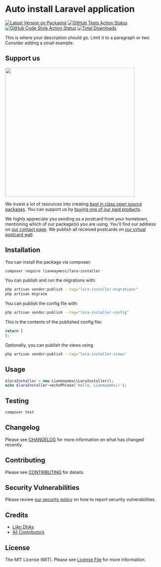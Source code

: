 # Auto install Laravel application

[![Latest Version on Packagist](https://img.shields.io/packagist/v/lianmaymesi/lara-installer.svg?style=flat-square)](https://packagist.org/packages/lianmaymesi/lara-installer)
[![GitHub Tests Action Status](https://img.shields.io/github/workflow/status/lianmaymesi/lara-installer/run-tests?label=tests)](https://github.com/lianmaymesi/lara-installer/actions?query=workflow%3Arun-tests+branch%3Amain)
[![GitHub Code Style Action Status](https://img.shields.io/github/workflow/status/lianmaymesi/lara-installer/Check%20&%20fix%20styling?label=code%20style)](https://github.com/lianmaymesi/lara-installer/actions?query=workflow%3A"Check+%26+fix+styling"+branch%3Amain)
[![Total Downloads](https://img.shields.io/packagist/dt/lianmaymesi/lara-installer.svg?style=flat-square)](https://packagist.org/packages/lianmaymesi/lara-installer)

This is where your description should go. Limit it to a paragraph or two. Consider adding a small example.

## Support us

[<img src="https://github-ads.s3.eu-central-1.amazonaws.com/lara-installer.jpg?t=1" width="419px" />](https://spatie.be/github-ad-click/lara-installer)

We invest a lot of resources into creating [best in class open source packages](https://spatie.be/open-source). You can support us by [buying one of our paid products](https://spatie.be/open-source/support-us).

We highly appreciate you sending us a postcard from your hometown, mentioning which of our package(s) you are using. You'll find our address on [our contact page](https://spatie.be/about-us). We publish all received postcards on [our virtual postcard wall](https://spatie.be/open-source/postcards).

## Installation

You can install the package via composer:

```bash
composer require lianmaymesi/lara-installer
```

You can publish and run the migrations with:

```bash
php artisan vendor:publish --tag="lara-installer-migrations"
php artisan migrate
```

You can publish the config file with:

```bash
php artisan vendor:publish --tag="lara-installer-config"
```

This is the contents of the published config file:

```php
return [
];
```

Optionally, you can publish the views using

```bash
php artisan vendor:publish --tag="lara-installer-views"
```

## Usage

```php
$laraInstaller = new Lianmaymesi\LaraInstaller();
echo $laraInstaller->echoPhrase('Hello, Lianmaymesi!');
```

## Testing

```bash
composer test
```

## Changelog

Please see [CHANGELOG](CHANGELOG.md) for more information on what has changed recently.

## Contributing

Please see [CONTRIBUTING](.github/CONTRIBUTING.md) for details.

## Security Vulnerabilities

Please review [our security policy](../../security/policy) on how to report security vulnerabilities.

## Credits

- [LiAn DhAs](https://github.com/lianmaymesi)
- [All Contributors](../../contributors)

## License

The MIT License (MIT). Please see [License File](LICENSE.md) for more information.
